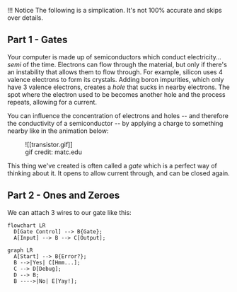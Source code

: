 !!! Notice
	The following is a simplication. It's not 100% accurate and skips over details.

## Part 1 - Gates

Your computer is made up of semiconductors which conduct electricity... *semi* of the time. Electrons can flow through the material, but only if there's an instability that allows them to flow through. For example, silicon uses 4 valence electrons to form its crystals. Adding boron impurities, which only have 3 valence electrons, creates a _hole_ that sucks in nearby electrons. The spot where the electron used to be becomes another hole and the process repeats, allowing for a current.

You can influence the concentration of electrons and holes -- and therefore the conductivity of a semiconductor -- by applying a charge to something nearby like in the animation below: 

<figure markdown>
![[transistor.gif]]
<figcaption>gif credit: matc.edu</figcaption>
</figure>

This thing we've created is often called a _gate_ which is a perfect way of thinking about it. It opens to allow current through, and can be closed again.

## Part 2 - Ones and Zeroes

We can attach 3 wires to our gate like this:

```mermaid
flowchart LR
  D[Gate Control] --> B{Gate};
  A[Input] --> B --> C[Output];
```
```mermaid
graph LR
  A[Start] --> B{Error?};
  B -->|Yes| C[Hmm...];
  C --> D[Debug];
  D --> B;
  B ---->|No| E[Yay!];
```
